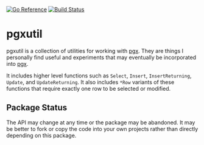 [![Go Reference](https://pkg.go.dev/badge/github.com/jackc/pgxutil.svg)](https://pkg.go.dev/github.com/jackc/pgxutil)
[![Build Status](https://github.com/jackc/pgxutil/actions/workflows/ci.yml/badge.svg)](https://github.com/jackc/pgxutil/actions/workflows/ci.yml)

# pgxutil

pgxutil is a collection of utilities for working with [pgx](https://github.com/jackc/pgx). They are things I personally
find useful and experiments that may eventually be incorporated into [pgx](https://github.com/jackc/pgx).

It includes higher level functions such as `Select`, `Insert`, `InsertReturning`, `Update`, and `UpdateReturning`. It also includes `*Row` variants of these functions that require exactly one row to be selected or modified.

## Package Status

The API may change at any time or the package may be abandoned. It may be better to fork or copy the code into your own
projects rather than directly depending on this package.
